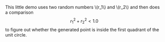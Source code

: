 This little demo uses two random numbers \\(r_1\\) and \\(r_2\\) and
then does a comparison $$r_1^2 + r_2^2 < 1.0$$ to figure out whether
the generated point is inside the first quadrant of the unit circle.
